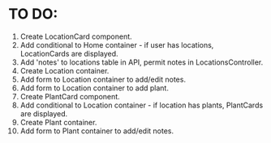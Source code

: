 # TO DO:

1. Create LocationCard component.
2. Add conditional to Home container - if user has locations, LocationCards are displayed.
3. Add 'notes' to locations table in API, permit notes in LocationsController.
4. Create Location container.
5. Add form to Location container to add/edit notes.
6. Add form to Location container to add plant.
7. Create PlantCard component.
8. Add conditional to Location container - if location has plants, PlantCards are displayed.
9. Create Plant container.
10. Add form to Plant container to add/edit notes.
